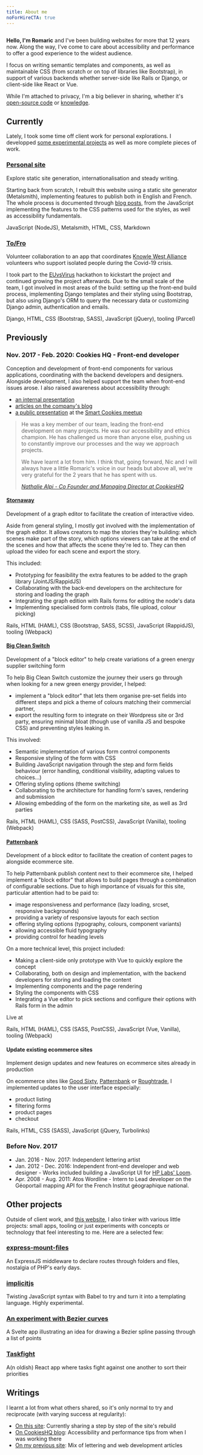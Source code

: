```yaml
---
title: About me
noForHireCTA: true
---
```

<div>

<img src="/media/me.png" alt="" class="avatar no-border" role="presentation">

**Hello, I'm Romaric** and I've been building websites for more that 12 years now. Along the way, I've come to care about accessibility and performance to offer a good experience to the widest audience.

I focus on writing semantic templates and components, as well as maintainable CSS (from scratch or on top of libraries like Bootstrap), in support of various backends whether server-side like Rails or Django, or client-side like React or Vue.

</div>

While I'm attached to privacy, I'm a big believer in sharing, whether it's [open-source code][github-profile] or [knowledge](#writings).

Currently
---

Lately, I took some time off client work for personal explorations. I developped [some experimental projects](#other-projects) as well as more complete pieces of work.

<article class="project">

### [Personal site][romaricpascal.is]

<p class="lead">Explore static site generation, internationalisation and steady writing.</p>

Starting back from scratch, I rebuilt this website using a static site generator (Metalsmith), implementing features to publish both in English and French. The whole process is documented through [blog posts](/posts/), from the JavaScript implementing the features to the CSS patterns used for the styles, as well as accessibility fundamentals.

<p class="tech-list">JavaScript (NodeJS), Metalsmith, HTML, CSS, Markdown</p>

</article>

<article class="project">

### [To/Fro][to-fro]

<p class="lead">Volunteer collaboration to an app that coordinates <a href="https://knowlewestalliance.co.uk/">Knowle West Alliance</a> volunteers who support isolated people during the Covid-19 crisis.</p>

I took part to the [EUvsVirus](https://www.euvsvirus.org/) hackathon to kickstart the project and continued growing the project afterwards. Due to the small scale of the team, I got involved in most areas of the build: setting up the front-end build process, implementing Django templates and their styling using Bootstrap, but also using Django's ORM to query the necessary data or customizing Django admin, authentication and emails.

<p class="tech-list">Django, HTML, CSS (Bootstrap, SASS), JavaScript (jQuery), tooling (Parcel)</p>

</article>

Previously
---

### Nov. 2017 - Feb. 2020: Cookies HQ - Front-end developer

Conception and development of front-end components for various applications, coordinating with the backend developers and designers. Alongside development, I also helped support the team when front-end issues arose. I also raised awareness about accessibility through:

- [an internal presentation][cookieshq-presentation]
- [articles on the company's blog][articles-at-cookies]
- [a public presentation][smart-cookies-presentation] at the [Smart Cookies meetup][smart-cookies-accessibility]

<blockquote>

He was a key member of our team, leading the front-end development on many projects. He was our accessibility and ethics champion. He has challenged us more than anyone else, pushing us to constantly improve our processes and the way we approach projects.

We have learnt a lot from him. I think that, going forward, Nic and I will always have a little Romaric's voice in our heads but above all, we're very grateful for the 2 years that he has spent with us.

<cite><a href="https://www.linkedin.com/feed/update/urn%3Ali%3Aactivity%3A6638408058257055744/">Nathalie Alpi - Co Founder and Managing Director at CookiesHQ</a></cite>
</blockquote>

<article class="project">

#### [Stornaway][stornaway]

<p class="lead">
Development of a graph editor to facilitate the creation of interactive video.
</p>

Aside from general styling, I mostly got involved with the implementation of the graph editor. It allows creators to map the stories they're building: which scenes make part of the story, which options viewers can take at the end of the scenes and how that affects the scene they're led to. They can then upload the video for each scene and export the story.

This included:

- Prototyping for feasibility the extra features to be added to the graph library (JointJS/RappidJS)
- Collaborating with the back-end developers on the architecture for storing and loading the graph
- Integrating the graph edition with Rails forms for editing the node's data
- Implementing specialised form controls (tabs, file upload, colour picking)

<p class="tech-list">Rails, HTML (HAML), CSS (Bootstrap, SASS, SCSS), JavaScript (RappidJS), tooling (Webpack)</p>

</article>

<article class="project">

#### [Big Clean Switch][big-clean-switch]

<p class="lead">
Development of a "block editor" to help create variations of a green energy supplier switching form
</p>

To help Big Clean Switch customize the journey their users go through when looking for a new green energy provider, I helped:

- implement a "block editor" that lets them organise pre-set fields into different steps and pick a theme of colours matching their commercial partner,
- export the resulting form to integrate on their Wordpress site or 3rd party, ensuring minimal bloat (though use of vanilla JS and bespoke CSS) and preventing styles leaking in.

This involved:

- Semantic implementation of various form control components
- Responsive styling of the form with CSS
- Building JavaScript navigation through the step and form fields behaviour (error handling, conditional visibility, adapting values to choices...)
- Offering styling options (theme switching)
- Collaborating to the architecture for handling form's saves, rendering and submission
- Allowing embedding of the form on the marketing site, as well as 3rd parties

<p class="tech-list">Rails, HTML (HAML), CSS (SASS, PostCSS), JavaScript (Vanilla), tooling (Webpack)</p>

</article>

<article class="project">

#### [Patternbank][patternbank]

<p class="lead">
Development of a block editor to facilitate the creation of content pages to alongside ecommerce site.
</p>

To help Patternbank publish content next to their ecommerce site, I helped implement a "block editor" that allows to build pages through a combination of configurable sections. Due to high importance of visuals for this site, particular attention had to be paid to:

- image responsiveness and performance (lazy loading, srcset, responsive backgrounds)
- providing a variety of responsive layouts for each section
- offering styling options (typography, colours, component variants)
- allowing accessible fluid typography
- providing control for heading levels

On a more technical level, this project included:

- Making a client-side only prototype with Vue to quickly explore the concept
- Collaborating, both on design and implementation, with the backend developers for storing and loading the content
- Implementing components and the page rendering
- Styling the components with CSS
- Integrating a Vue editor to pick sections and configure their options with Rails form in the admin

Live at

<p class="tech-list">Rails, HTML (HAML), CSS (SASS, PostCSS), JavaScript (Vue, Vanilla), tooling (Webpack)</p>

</article>

<article class="project project--not-linked">

#### Update existing ecommerce sites

<p class="lead">Implement design updates and new features on ecommerce sites already in production</p>

On ecommerce sites like [Good Sixty], [Patternbank][patternbank-studio] or [Roughtrade], I implemented updates to the user interface especially:

- product listing
- filtering forms
- product pages
- checkout

<p class="tech-list">Rails, HTML, CSS (SASS), JavaScript (jQuery, Turbolinks)</p>

</article>

### Before Nov. 2017

- Jan. 2016 - Nov. 2017: Independent lettering artist
- Jan. 2012 - Dec. 2016: Independent front-end developer and web designer - Works included building a JavaScript UI for [HP Labs' Loom][hpe-loom].
- Apr. 2008 - Aug. 2011: Atos Wordline - Intern to Lead developer on the <span lang="fr">Géoportail</span> mapping API for the French <span lang="fr">Institut géographique national</span>.

Other projects
---

Outside of client work, and [this website][romaricpascal.is], I also tinker with various little projects: small apps, tooling or just experiments with concepts or technology that feel interesting to me. Here are a selected few:

<article class="project project--side">

### [express-mount-files]

An ExpressJS middleware to declare routes through folders and files, nostalgia of PHP's early days.

</article>

<article class="project project--side">

### [implicitjs]

Twisting JavaScript syntax with Babel to try and turn it into a templating language. Highly experimental.

</article>

<article class="project project--side">

### [An experiment with Bezier curves][bezier-experiment]

A Svelte app illustrating an idea for drawing a Bezier spline passing through a list of points

</article>

<article class="project project--side">

### [Taskfight]

A(n oldish) React app where tasks fight against one another to sort their priorities

</article>

Writings
---

I learnt a lot from what others shared, so it's only normal to try and reciprocate (with varying success at regularity):

- [On this site](/posts/): Currently sharing a step by step of the site's rebuild
- [On CookiesHQ blog][articles-at-cookies]: Accessibility and performance tips from when I was working there
- [On my previous site](https://old.romaricpascal.is/writing-about/): Mix of lettering and web development articles

[stornaway]: https://www.stornaway.io/#homevideoplayer
[big-clean-switch]: https://bigcleanswitch.org/
[patternbank]: https://patterbank.com
[patternbank-studio]: https://patternbank.com/studio
[Roughtrade]: https://www.roughtrade.com/gb/s
[Good Sixty]: https://www.goodsixty.co.uk/retailers/bristol/115-earthcake
[to-fro]: https://github.com/cgillions/to-fro/
[hpe-loom]: https://community.hpe.com/t5/behind-the-scenes-at-labs/introducing-loom-a-new-tool-for-managing-complex-systems/ba-p/6793962
[hpe-loom-source]: https://github.com/HewlettPackard/loom
[cookieshq-presentation]: https://www.cookieshq.co.uk/posts/building-accessible-websites-is-a-job-for-the-whole-team
[articles-at-cookies]: https://www.cookieshq.co.uk/posts/author/romaric
[smart-cookies-presentation]: https://cookieshq.github.io/accessibility-smart-cookies
[smart-cookies-accessibility]: https://www.meetup.com/Smart-Cookies-Bristol/events/264888812/
[Taskfight]: https://taskfight.romaricpascal.com
[express-mount-files]: https://github.com/rhumaric/express-mount-files
[implicitjs]: https://github.com/rhumaric/implicitjs
[romaricpascal.is]: https://github.com/rhumaric/romaricpascal.is
[bezier-experiment]: https://github.com/rhumaric/bezier-spline-experiment
[github-profile]: https://github.com/rhumaric/
[website-sources]: https://github.com/rhumaric/romaricpascal.is/
